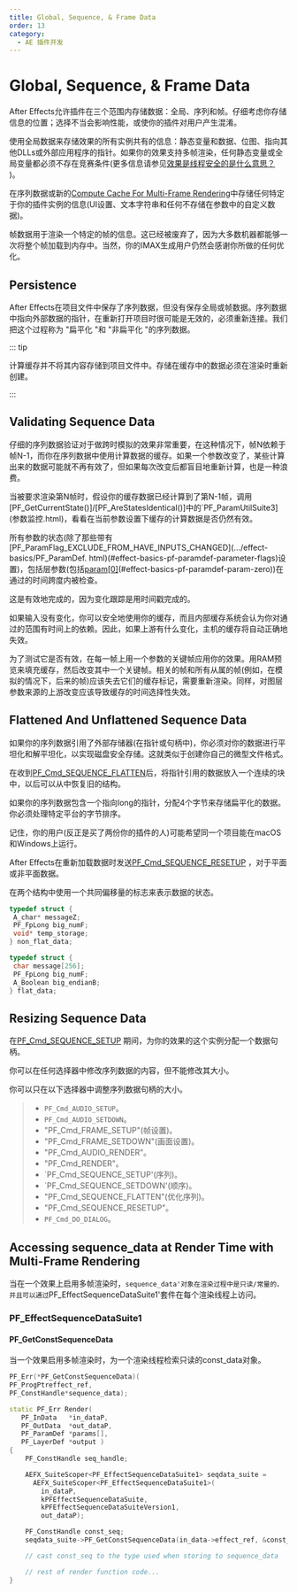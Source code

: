 ```yaml
---
title: Global, Sequence, & Frame Data
order: 13
category:
  - AE 插件开发
---
```

# Global, Sequence, & Frame Data

After Effects允许插件在三个范围内存储数据：全局、序列和帧。仔细考虑你存储信息的位置；选择不当会影响性能，或使你的插件对用户产生混淆。

使用全局数据来存储效果的所有实例共有的信息：静态变量和数据、位图、指向其他DLLs或外部应用程序的指针。如果你的效果支持多帧渲染，任何静态变量或全局变量都必须不存在竞赛条件(更多信息请参见[效果是线程安全的是什么意思？](multi-frame-rendering-in-ae.html) )。

在序列数据或新的[Compute Cache For Multi-Frame Rendering](multi-frame-rendering-in-ae.html)中存储任何特定于你的插件实例的信息(UI设置、文本字符串和任何不存储在参数中的自定义数据)。

帧数据用于渲染一个特定的帧的信息。这已经被废弃了，因为大多数机器都能够一次将整个帧加载到内存中。当然，你的IMAX生成用户仍然会感谢你所做的任何优化。

## Persistence

After Effects在项目文件中保存了序列数据，但没有保存全局或帧数据。序列数据中指向外部数据的指针，在重新打开项目时很可能是无效的，必须重新连接。我们把这个过程称为 "扁平化 "和 "非扁平化 "的序列数据。

::: tip

计算缓存并不将其内容存储到项目文件中。存储在缓存中的数据必须在渲染时重新创建。

:::

## Validating Sequence Data

仔细的序列数据验证对于做跨时模拟的效果非常重要，在这种情况下，帧N依赖于帧N-1，而你在序列数据中使用计算数据的缓存。如果一个参数改变了，某些计算出来的数据可能就不再有效了，但如果每次改变后都盲目地重新计算，也是一种浪费。

当被要求渲染第N帧时，假设你的缓存数据已经计算到了第N-1帧，调用[PF_GetCurrentState()]/[PF_AreStatesIdentical()]中的`PF_ParamUtilSuite3](参数监控.html)，看看在当前参数设置下缓存的计算数据是否仍然有效。

所有参数的状态(除了那些带有[PF_ParamFlag_EXCLUDE_FROM_HAVE_INPUTS_CHANGED](.../effect-basics/PF_ParamDef. html)(#effect-basics-pf-paramdef-parameter-flags)设置)，包括层参数(包括[param[0]](.../effect-basics/PF_ParamDef.html)(#effect-basics-pf-paramdef-param-zero))在通过的时间跨度内被检查。

这是有效地完成的，因为变化跟踪是用时间戳完成的。

如果输入没有变化，你可以安全地使用你的缓存，而且内部缓存系统会认为你对通过的范围有时间上的依赖。因此，如果上游有什么变化，主机的缓存将自动正确地失效。

为了测试它是否有效，在每一帧上用一个参数的关键帧应用你的效果。用RAM预览来填充缓存，然后改变其中一个关键帧。相关的帧和所有从属的帧(例如，在模拟的情况下，后来的帧)应该失去它们的缓存标记，需要重新渲染。同样，对图层参数来源的上游改变应该导致缓存的时间选择性失效。

## Flattened And Unflattened Sequence Data

如果你的序列数据引用了外部存储器(在指针或句柄中)，你必须对你的数据进行平坦化和解平坦化，以实现磁盘安全存储。这就类似于创建你自己的微型文件格式。

在收到[PF_Cmd_SEQUENCE_FLATTEN](.../effect-basics/command-selectors.html)后，将指针引用的数据放入一个连续的块中，以后可以从中恢复旧的结构。

如果你的序列数据包含一个指向long的指针，分配4个字节来存储扁平化的数据。你必须处理特定平台的字节排序。

记住，你的用户(反正是买了两份你的插件的人)可能希望同一个项目能在macOS和Windows上运行。

After Effects在重新加载数据时发送[PF_Cmd_SEQUENCE_RESETUP](.../effect-basics/command-selectors.html) ，对于平面或非平面数据。

在两个结构中使用一个共同偏移量的标志来表示数据的状态。

```cpp
typedef struct {
 A_char* messageZ;
 PF_FpLong big_numF;
 void* temp_storage;
} non_flat_data;

typedef struct {
 char message[256];
 PF_FpLong big_numF;
 A_Boolean big_endianB;
} flat_data;

```

## Resizing Sequence Data

在[PF_Cmd_SEQUENCE_SETUP](.../effect-basics/command-selectors.html) 期间，为你的效果的这个实例分配一个数据句柄。

你可以在任何选择器中修改序列数据的内容，但不能修改其大小。

你可以只在以下选择器中调整序列数据句柄的大小。

> - `PF_Cmd_AUDIO_SETUP`。
> - `PF_Cmd_AUDIO_SETDOWN`。
> - "PF_Cmd_FRAME_SETUP"(帧设置)。
> - "PF_Cmd_FRAME_SETDOWN"(画面设置)。
> - "PF_Cmd_AUDIO_RENDER"。
> - "PF_Cmd_RENDER"。
> - `PF_Cmd_SEQUENCE_SETUP'(序列)。
> - `PF_Cmd_SEQUENCE_SETDOWN'(顺序)。
> - "PF_Cmd_SEQUENCE_FLATTEN"(优化序列)。
> - "PF_Cmd_SEQUENCE_RESETUP"。
> - `PF_Cmd_DO_DIALOG`。

## Accessing sequence_data at Render Time with Multi-Frame Rendering

当在一个效果上启用多帧渲染时，`sequence_data'对象在渲染过程中是只读/常量的，并且可以通过`PF_EffectSequenceDataSuite1'套件在每个渲染线程上访问。

### PF_EffectSequenceDataSuite1

#### PF_GetConstSequenceData

当一个效果启用多帧渲染时，为一个渲染线程检索只读的const_data对象。

```cpp
PF_Err(*PF_GetConstSequenceData)(
PF_ProgPtreffect_ref,
PF_ConstHandle*sequence_data);
```

```cpp
static PF_Err Render(
   PF_InData   *in_dataP,
   PF_OutData  *out_dataP,
   PF_ParamDef *params[],
   PF_LayerDef *output )
{
    PF_ConstHandle seq_handle;

    AEFX_SuiteScoper<PF_EffectSequenceDataSuite1> seqdata_suite =
      AEFX_SuiteScoper<PF_EffectSequenceDataSuite1>(
        in_dataP,
        kPFEffectSequenceDataSuite,
        kPFEffectSequenceDataSuiteVersion1,
        out_dataP);

    PF_ConstHandle const_seq;
    seqdata_suite->PF_GetConstSequenceData(in_data->effect_ref, &const_seq);

    // cast const_seq to the type used when storing to sequence_data

    // rest of render function code...
}
```